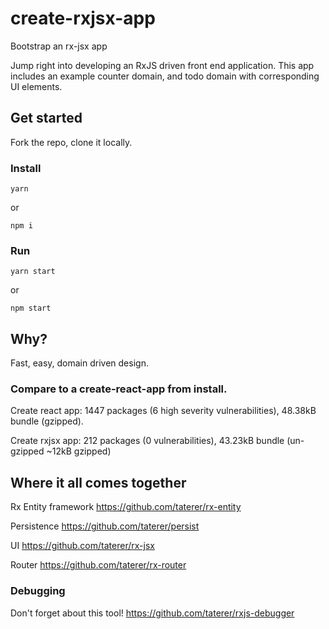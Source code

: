 # create-rxjsx-app
Bootstrap an rx-jsx app

Jump right into developing an RxJS driven front end application. This app includes an example counter domain, and todo domain with corresponding UI elements.

## Get started
Fork the repo, clone it locally.

### Install
`yarn`

or

`npm i`

### Run
`yarn start`

or

`npm start`

## Why?
Fast, easy, domain driven design.

### Compare to a create-react-app from install.
Create react app: 1447 packages (6 high severity vulnerabilities), 48.38kB bundle (gzipped).

Create rxjsx app: 212 packages (0 vulnerabilities), 43.23kB bundle (un-gzipped ~12kB gzipped)

## Where it all comes together
Rx Entity framework
https://github.com/taterer/rx-entity

Persistence
https://github.com/taterer/persist

UI
https://github.com/taterer/rx-jsx

Router
https://github.com/taterer/rx-router

### Debugging
Don't forget about this tool!
https://github.com/taterer/rxjs-debugger
